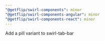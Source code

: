 ```yaml
---
"@getflip/swirl-components": minor
"@getflip/swirl-components-angular": minor
"@getflip/swirl-components-react": minor
---
```


Add a pill variant to swirl-tab-bar
